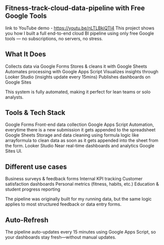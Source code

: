 ## Fitness-track-cloud-data-pipeline with Free Google Tools
link to YouTube demo - https://youtu.be/nLTLBkiQTI4
This project shows you how I built a full end-to-end cloud BI pipeline using only free Google tools — no subscriptions, no servers, no stress.

## What It Does
Collects data via Google Forms
Stores & cleans it with Google Sheets
Automates processing with Google Apps Script
Visualizes insights through Looker Studio (insights update every 15mins)
Publishes dashboards on Google Sites

This system is fully automated, making it perfect for lean teams or solo analysts.

## Tools & Tech Stack
Google Forms	Front-end data collection
Google Apps Script	Automation, everytime there is a new submission it gets appended to the spreadsheet
Google Sheets	Storage and data cleaning using formula logic like arrayformula to clean data as soon as it gets appended into the sheet from the form. 
Looker Studio	Near real-time dashboards and analytics
Google Sites UI.

## Different use cases
Business surveys & feedback forms
Internal KPI tracking
Customer satisfaction dashboards
Personal metrics (fitness, habits, etc.)
Education & student progress reporting

The pipeline was originally built for my running data, but the same logic applies to most structured feedback or data entry forms.

## Auto-Refresh
The pipeline auto-updates every 15 minutes using Google Apps Script, so your dashboards stay fresh—without manual updates.
